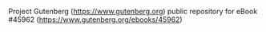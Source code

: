 Project Gutenberg (https://www.gutenberg.org) public repository for eBook #45962 (https://www.gutenberg.org/ebooks/45962)
